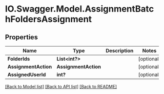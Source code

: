 # IO.Swagger.Model.AssignmentBatchFoldersAssignment
## Properties

Name | Type | Description | Notes
------------ | ------------- | ------------- | -------------
**FolderIds** | **List&lt;int?&gt;** |  | [optional] 
**AssignmentAction** | **AssignmentAction** |  | [optional] 
**AssignedUserId** | **int?** |  | [optional] 

[[Back to Model list]](../README.md#documentation-for-models) [[Back to API list]](../README.md#documentation-for-api-endpoints) [[Back to README]](../README.md)

